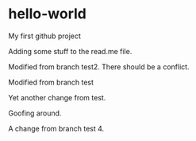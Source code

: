 # hello-world
My first github project

Adding some stuff to the read.me file.


Modified from branch test2. There should be a conflict.

Modified from branch test

Yet another change from test.





Goofing around.

A change from branch test 4.